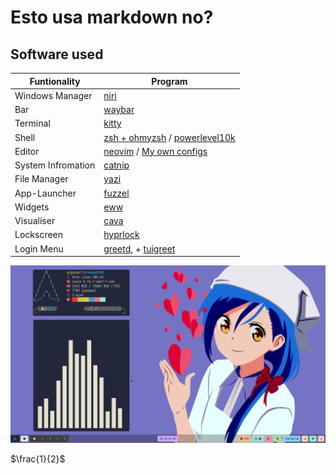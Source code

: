 # Esto usa markdown no?

## Software used

| Funtionality      | Program    |
|-------------------|------------|
| Windows Manager | [niri](https://github.com/YaLTeR/niri)  |
| Bar             | [waybar](https://github.com/Alexays/Waybar)      |
| Terminal        | [kitty](https://github.com/ghostty-org/ghostty)        |
| Shell           | [zsh + ohmyzsh](https://github.com/ohmyzsh/ohmyzsh) / [powerlevel10k](https://github.com/romkatv/powerlevel10k) |
| Editor          | [neovim](https://github.com/neovim/neovim) / [My own configs](https://github.com/AlguienSasaki/nvim-dots)     |
| System Infromation| [catnip](https://github.com/fastfetch-cli/fastfetch) | 
| File Manager    | [yazi](https://github.com/sxyazi/yazi)      |
| App-Launcher        | [fuzzel](https://codeberg.org/dnkl/fuzzel)          |
| Widgets| [eww](https://codeberg.org/dnkl/fuzzel) |
| Visualiser    | [cava](https://github.com/karlstav/cava)          |
| Lockscreen      | [hyprlock](https://github.com/hyprwm/hyprlock)  |
| Login Menu      | [greetd](https://github.com/sddm/sddm), + [tuigreet](https://github.com/apognu/tuigreet)          |



![Alt text](https://raw.githubusercontent.com/AlguienSasaki/new-dots/main/screenshots/1.png  "Optional title")

$\frac{1}{2}$
